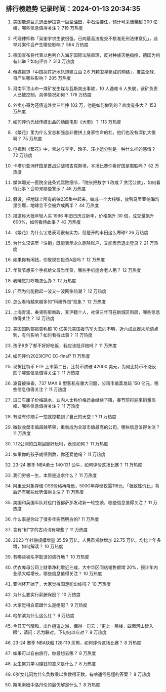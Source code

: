 
## 排行榜趋势 记录时间：2024-01-13 20:34:35
  
  1. 美国能源巨头退出伊拉克一巨型油田，中石油接任，预计可采储量超 200 亿桶，哪些信息值得关注？ 719 万热度
    
  2. 代理律师称「吴谢宇求生欲很强，已向最高法提交不核准死刑法律意见」，此举对案件会产生哪些影响？ 564 万热度
    
  3. 德国宣布将代表以色列介入海牙国际法院审理，反对种族灭绝指控，德国为何有此举？如何评价？ 313 万热度
    
  4. 俄媒报道「中国拟在近地轨道建立由 2.6 万颗卫星组成的网络」，覆盖全球，将产生哪些影响？ 205 万热度
    
  5. 河南平顶山市一煤矿发生煤与瓦斯突出事故，10 人遇难 6 人失联，该矿负责人已被控制，具体情况如何？ 179 万热度
    
  6. 外卖小哥为还债送外卖三年挣 102 万，他是如何做到的？难度有多大？ 153 万热度
    
  7. 如何评价光线传媒出品的动画电影《大雨》？ 113 万热度
    
  8. 《繁花》里为什么宝总和强总非要拼上身家性命的杠，他们也没有深仇大恨啊？ 75 万热度
    
  9. 电视剧《繁花》中，宝总与李李、玲子、汪小姐分别是一种什么样的感情？ 72 万热度
    
  10. 卡塔尔亚洲杯国足首战迎战塔吉克斯坦，本场比赛你看好国足取胜吗？ 52 万热度
    
  11. 媒体曝光一医院全链条式腐败细节，「院长把数字 1 改成 7 贪污公款」，如何看待此事？会带来哪些警示？ 48 万热度
    
  12. 假设，把地球上所有的铀235集中起来，做成一个大核弹，放到马里亚纳海沟里引爆，地球会不会被炸成两半？ 44 万热度
    
  13. 报道称大批年轻人买 1996 年旧日历过新年，价格飙升 30 倍，成交量飙升 600%，如何看待此事？ 42 万热度
    
  14. 《繁花》为什么宝总表现很有实力，但是开的丰田这么寒碜? 26 万热度
    
  15. 为什么汉语里「注销」既能表示永久删除账户，又能表示退出登录？ 21 万热度
    
  16. 如果你有闲钱，你敢现在投资A股吗？ 12 万热度
    
  17. 年货节想买个手机给父母当年货，哪些手机适合老人用？ 12 万热度
    
  18. 我睡觉打呼噜怎么办？ 12 万热度
    
  19. 广西为何能掀起一波又一波网络热潮？ 12 万热度
    
  20. 怎么看待越来越多的“科研外包”现象？ 12 万热度
    
  21. 上海青浦、奉贤购房新政，非沪籍个人，社保三年可在新城区购房，哪些信息值得关注？ 12 万热度
    
  22. 美国国防部报告称超 10 亿美元美国援乌军火去向不明，近六成武器未能清点到，有何影响？如何看待此事？ 11 万热度
    
  23. 孩子9岁了都不好好吃饭，我应该批评她吗？ 11 万热度
    
  24. 如何评价2023ICPC EC-final? 11 万热度
    
  25. 现货比特币 ETF 上市第二日，比特币跌破 42000 美元，为何比特币不涨反跌？哪些信息值得关注？ 11 万热度
    
  26. 波音被审查，737 MAX 9 型客机有重大问题，公司市值蒸发超 150 亿元，哪些信息值得关注？ 11 万热度
    
  27. 进口车厘子价格跳水，业内人士称价格还会继续下降，春节前将迎来销量高峰，哪些信息值得关注？ 11 万热度
    
  28. 有没有你随手一拍就惊艳到了自己的天空！? 11 万热度
    
  29. 微软收盘市值超越苹果，重新成为全球市值最高的公司，哪些信息值得关注？ 11 万热度
    
  30. 1.12公测的白荆回廊好玩吗，表现如何？ 11 万热度
    
  31. 如果你的孩子成绩倒数，你还爱他吗？ 11 万热度
    
  32. 23-24 赛季 NBA勇士 140:131 公牛，如何评价这场比赛？ 11 万热度
    
  33. 我们穷极一生，本质是追求什么？ 11 万热度
    
  34. 阿里云对象存储 OSS价格再降低，500G年存储仅需118元，「极致性价比」背后还有哪些优势值得关注？ 11 万热度
    
  35. 美国和英国军队对也门首都萨那发动新一轮空袭，哪些信息值得关注？ 11 万热度
    
  36. 什么事是你过了很多年突然明白的? 11 万热度
    
  37. 含有“树”字的古诗词有哪些？ 11 万热度
    
  38. 2023 年社融规模增量 35.59 万亿，人民币贷款增加 22.75 万亿，均比上年多增，如何解读？ 10 万热度
    
  39. 有哪些被名字耽误的旅行地？ 10 万热度
    
  40. 优衣库母公司上财季净利增近三成，大中华区同店销售额增 20%，预计年内业绩大幅增长，哪些信息值得关注？ 10 万热度
    
  41. 亚洲杯开始了，大家觉得国足能出线吗？ 10 万热度
    
  42. 为什么要实行薪酬保密？ 10 万热度
    
  43. 大家觉得白菜跟什么是绝配？ 9 万热度
    
  44. 哈尔滨为什么这么红？ 9 万热度
    
  45. 今日天气晴和，出作逍遥之游，偶得一句云：“更上一层楼，四面河山皆入眼”，请问：若为联对，下句何以应对？ 9 万热度
    
  46. 23-24 赛季 NBA快船 128:119 灰熊，如何评价这场比赛？ 8 万热度
    
  47. 如果可以自由旅行，你最想去哪？ 8 万热度
    
  48. 女生努力学习赚钱的意义是什么？ 8 万热度
    
  49. 6岁女儿问为什么负数乘以负数得正数，有啥通俗易懂的答案？ 8 万热度
    
  50. 斯坦索姆中洛丹伦的最优解是什么？ 8 万热度
    